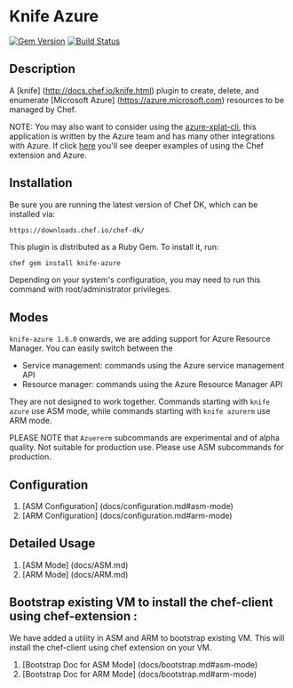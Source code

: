 # Knife Azure

[![Gem Version](https://badge.fury.io/rb/knife-azure.svg)](https://rubygems.org/gems/knife-azure)
[![Build Status](https://travis-ci.org/chef/knife-azure.svg?branch=master)](https://travis-ci.org/chef/knife-azure)

## Description
A [knife] (http://docs.chef.io/knife.html) plugin to create, delete, and enumerate
[Microsoft Azure] (https://azure.microsoft.com) resources to be managed by Chef.

NOTE: You may also want to consider using the [azure-xplat-cli](https://github.com/Azure/azure-xplat-cli),
this application is written by the Azure team and has many other integrations with
Azure. If click [here](https://github.com/chef-partners/azure-chef-extension/blob/master/examples/azure-xplat-cli-examples.md)
you'll see deeper examples of using the Chef extension and Azure.

## Installation
Be sure you are running the latest version of Chef DK, which can be installed
via:

    https://downloads.chef.io/chef-dk/

This plugin is distributed as a Ruby Gem. To install it, run:

```bash
chef gem install knife-azure
```

Depending on your system's configuration, you may need to run this command
with root/administrator privileges.

## Modes
`knife-azure 1.6.0` onwards, we are adding support for Azure Resource Manager. You can easily switch between the

* Service management: commands using the Azure service management API
* Resource manager: commands using the Azure Resource Manager API

They are not designed to work together. Commands starting with `knife azure` use ASM mode, while commands starting with `knife azurerm` use ARM mode.

PLEASE NOTE that `Azuererm` subcommands are experimental and of alpha quality. Not suitable for production use. Please use ASM subcommands for production.

## Configuration

1. [ASM Configuration] (docs/configuration.md#asm-mode)
2. [ARM Configuration] (docs/configuration.md#arm-mode)

## Detailed Usage

1. [ASM Mode] (docs/ASM.md)
2. [ARM Mode] (docs/ARM.md)

## Bootstrap existing VM to install the chef-client using chef-extension :

  We have added a utility in ASM and ARM to bootstrap existing VM. This will install the chef-client using chef extension on your VM.

1. [Bootstrap Doc for ASM Mode] (docs/bootstrap.md#asm-mode)
2. [Bootstrap Doc for ARM Mode] (docs/bootstrap.md#arm-mode)
